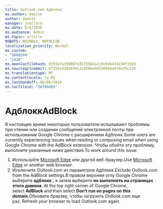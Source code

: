 ```yaml
---
title: Outlook.com Адблокк
ms.author: daeite
author: daeite
manager: joallard
ms.date: 6/6/2019
ms.audience: Admin
ms.topic: article
ROBOTS: NOINDEX, NOFOLLOW
localization_priority: Normal
ms.custom:
- "9000594"
- "2438"
ms.openlocfilehash: 9355e7a39d867e35755b2a2c0c8eb434234f19d3
ms.sourcegitcommit: 67292e43d1834c2cd20be9433698da47da59c135
ms.translationtype: MT
ms.contentlocale: ru-RU
ms.lasthandoff: 06/06/2019
ms.locfileid: "34749409"
---
```

# <a name="adblock"></a><span data-ttu-id="24659-102">Адблокк</span><span class="sxs-lookup"><span data-stu-id="24659-102">AdBlock</span></span>

<span data-ttu-id="24659-103">В настоящее время некоторые пользователи испытывают проблемы при чтении или создании сообщений электронной почты при использовании Google Chrome с расширением Адблокк.</span><span class="sxs-lookup"><span data-stu-id="24659-103">Some users are currently experiencing issues when reading or composing email when using Google Chrome with the AdBlock extension.</span></span> <span data-ttu-id="24659-104">Чтобы обойти эту проблему, выполните указанные ниже действия.</span><span class="sxs-lookup"><span data-stu-id="24659-104">To work around this issue:</span></span>

1. <span data-ttu-id="24659-105">Используйте [Microsoft Edge](https://www.microsoft.com/windows/microsoft-edge) или другой веб-браузер.</span><span class="sxs-lookup"><span data-stu-id="24659-105">Use [Microsoft Edge](https://www.microsoft.com/windows/microsoft-edge) or another web browser.</span></span>
1. <span data-ttu-id="24659-106">Исключите Outlook.com из параметров Адблокк.</span><span class="sxs-lookup"><span data-stu-id="24659-106">Exclude Outlook.com from the AdBlock settings.</span></span><span data-ttu-id="24659-107">В правом верхнем углу Google Chrome выберите **адблокк** , а затем выберите **не выполнять на страницах этого домена**.</span><span class="sxs-lookup"><span data-stu-id="24659-107"> At the top right corner of Google Chrome, select **AdBlock** and then select **Don’t run on pages on this domain**.</span></span><span data-ttu-id="24659-108">Обновите браузер, чтобы загрузить Outlook.com еще раз.</span><span class="sxs-lookup"><span data-stu-id="24659-108"> Refresh your browser to load Outlook.com again.</span></span>